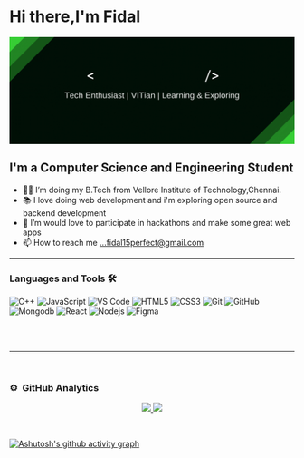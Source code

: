 
# Hi there,I'm Fidal

<img align="center" src="/img/banner.gif"/>

## I'm a Computer Science and Engineering Student  

- 👨‍💻 I’m doing my B.Tech from Vellore Institute of Technology,Chennai.
- 📚 I love doing web development and i'm exploring open source and backend development
- 💞️ I’m would love to participate in hackathons and make some great web apps
- 📫 How to reach me ...fidal15perfect@gmail.com  


---

### Languages and Tools 🛠 


![C++](http://img.shields.io/badge/-C++-A8B9CC?style=flat-square&logo=c++&logoColor=ffffff)
![JavaScript](https://img.shields.io/badge/-JavaScript-%23F7DF1C?style=flat-square&logo=javascript&logoColor=000000&labelColor=%23F7DF1C&color=%23FFCE5A)
![VS Code](http://img.shields.io/badge/-VS%20Code-007ACC?style=flat-square&logo=visual-studio-code&logoColor=ffffff)
![HTML5](https://img.shields.io/badge/-HTML5-%23E44D27?style=flat-square&logo=html5&logoColor=ffffff)
![CSS3](https://img.shields.io/badge/-CSS3-%231572B6?style=flat-square&logo=css3)
![Git](https://img.shields.io/badge/-Git-%23F05032?style=flat-square&logo=git&logoColor=%23ffffff)
![GitHub](https://img.shields.io/badge/-GitHub-181717?style=flat-square&logo=github)
![Mongodb](http://img.shields.io/badge/-Mongodb-007ACC?style=flat-square&logo=mongodb&logoColor=ffffff)
![React](https://img.shields.io/badge/-React-%23E44D27?style=flat-square&logo=react&logoColor=ffffff)
![Nodejs](https://img.shields.io/badge/-Nodejs-%23E44D27?style=flat-square&logo=nodejs&logoColor=ffffff)
![Figma](https://img.shields.io/badge/-React-%23E44D27?style=flat-square&logo=nodejs&logoColor=ffffff)


<br/>
<br />


---

<br/>

### ⚙️ &nbsp;GitHub Analytics 
<!-- <p align="center"> 
<img src="https://komarev.com/ghpvc/?username=abhishekchauhan15&label=Views&color=blue&style=plastic" alt="chait04" />
 </p> -->

<p align="center">
<a href="https://github.com/FidalMathew">
  <img height="180em" src="https://github-readme-stats-eight-theta.vercel.app/api?username=FidalMathew&show_icons=true&theme=algolia"/>
  <img height="180em" src="https://github-readme-stats-eight-theta.vercel.app/api/top-langs/?username=FidalMathew&layout=compact&langs_count=8&theme=algolia"/>
</a>
</p>

<br/>

  [![Ashutosh's github activity graph](https://activity-graph.herokuapp.com/graph?username=FidalMathew&theme=react-dark)](https://github.com/ashutosh00710/github-readme-activity-graph)



[instagram]: https://www.instagram.com/fidjoke/
[linkedin]: https://www.linkedin.com/in/fidal-mathew-82aba7200/

  
